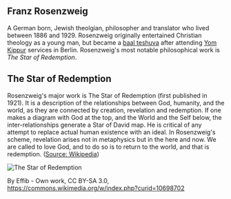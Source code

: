 ## Franz Rosenzweig

A German born, Jewish theolgian, philosopher and translator who lived between 1886 and 1929.  Rosenzweig originally
entertained Christian theology as a young man, but became a [baal teshuva](https://en.wikipedia.org/wiki/Baal_teshuva)
after attending [Yom Kippur](https://en.wikipedia.org/wiki/Yom_Kippur) services in Berlin. Rosenzweig's most notable
philosophical work is _The Star of Redemption_.

## The Star of Redemption

Rosenzweig's major work is The Star of Redemption (first published in 1921). It is a description of the relationships
between God, humanity, and the world, as they are connected by creation, revelation and redemption. If one makes a
diagram with God at the top, and the World and the Self below, the inter-relationships generate a Star of David map.
He is critical of any attempt to replace actual human existence with an ideal. In Rosenzweig's scheme, revelation
arises not in metaphysics but in the here and now. We are called to love God, and to do so is to return to the world,
and that is redemption.  ([Source: Wikipedia](https://en.wikipedia.org/wiki/Franz_Rosenzweig))

![The Star of Redemption](assets/markdown/img/star-of-redemption.png)

By Effib - Own work, CC BY-SA 3.0, https://commons.wikimedia.org/w/index.php?curid=10698702